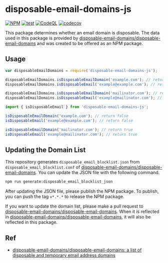 # disposable-email-domains-js

[![NPM](http://img.shields.io/npm/v/disposable-email-domains-js.svg?style=flat-square&label=npm)](https://www.npmjs.com/package/disposable-email-domains-js) [![test](https://github.com/mziyut/disposable-email-domains-js/actions/workflows/test.yml/badge.svg)](https://github.com/mziyut/disposable-email-domains-js/actions/workflows/test.yml) [![CodeQL](https://github.com/mziyut/disposable-email-domains-js/actions/workflows/github-code-scanning/codeql/badge.svg)](https://github.com/mziyut/disposable-email-domains-js/actions/workflows/github-code-scanning/codeql) [![codecov](https://codecov.io/github/mziyut/disposable-email-domains-js/graph/badge.svg?token=3OU2TSQQH6)](https://codecov.io/github/mziyut/disposable-email-domains-js)

This package determines whether an email domain is disposable.
The data used in this package is provided by [disposable-email-domains/disposable-email-domains] and was created to be offered as an NPM package.

## Usage

```js
var disposableEmailDomains = require('disposable-email-domains-js');

disposableEmailDomains.isDisposableEmailDomain('example.com'); // return false
disposableEmailDomains.isDisposableEmail('example@example.com'); // return false

disposableEmailDomains.isDisposableEmailDomain('mailinator.com'); // return true
disposableEmailDomains.isDisposableEmail('example@mailinator.com'); // return true
```

```js
import { isDisposableEmail } from 'disposable-email-domains-js';

isDisposableEmailDomain('example.com'); // return false
isDisposableEmail('example@example.com'); // return false

isDisposableEmailDomain('mailinator.com'); // return true
isDisposableEmail('example@mailinator.com'); // return true
```

## Updating the Domain List

This repository generates `disposable_email_blocklist.json` from `disposable_email_blocklist.conf` of [disposable-email-domains/disposable-email-domains]. You can update the JSON file with the following command.

```sh
npm run generate:disposable_email_blocklist_json
```

After updating the JSON file, please publish the NPM package. To publish, you can push the tag `v*.*.*` to release the NPM package.

If you want to update the domain list, please make a pull request to [disposable-email-domains/disposable-email-domains]. When it is reflected in [disposable-email-domains/disposable-email-domains], it will also be reflected in this package.

## Ref

- [disposable-email-domains/disposable-email-domains: a list of disposable and temporary email address domains](https://github.com/disposable-email-domains/disposable-email-domains)

[disposable-email-domains/disposable-email-domains]: https://github.com/disposable-email-domains/disposable-email-domains

